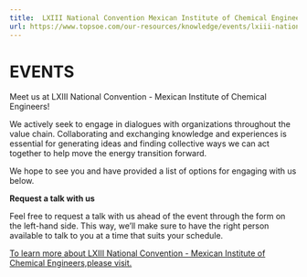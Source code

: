 ```yaml
---
title:  LXIII National Convention Mexican Institute of Chemical Engineers
url: https://www.topsoe.com/our-resources/knowledge/events/lxiii-national-convention#form-bam
---
```


# EVENTS

Meet us at LXIII National Convention - Mexican Institute of Chemical Engineers!

We actively seek to engage in dialogues with organizations throughout the value chain. Collaborating and exchanging knowledge and experiences is essential for generating ideas and finding collective ways we can act together to help move the energy transition forward.

We hope to see you and have provided a list of options for engaging with us below.

**Request a talk with us**

Feel free to request a talk with us ahead of the event through the form on the left-hand side. This way, we’ll make sure to have the right person available to talk to you at a time that suits your schedule.

[To learn more about LXIII National Convention - Mexican Institute of Chemical Engineers,please visit.](https://convencion2024.imiq.com.mx/)